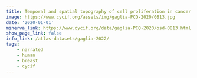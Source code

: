 ```yaml
---
title: Temporal and spatial topography of cell proliferation in cancer
image: https://www.cycif.org/assets/img/gaglia-PCQ-2020/0813.jpg
date: '2020-01-01'
minerva_link: https://www.cycif.org/data/gaglia-PCQ-2020/osd-0813.html
show_page_link: false
info_link: /atlas-datasets/gaglia-2022/
tags:
    - narrated
    - human
    - breast
    - cycif
---
```


